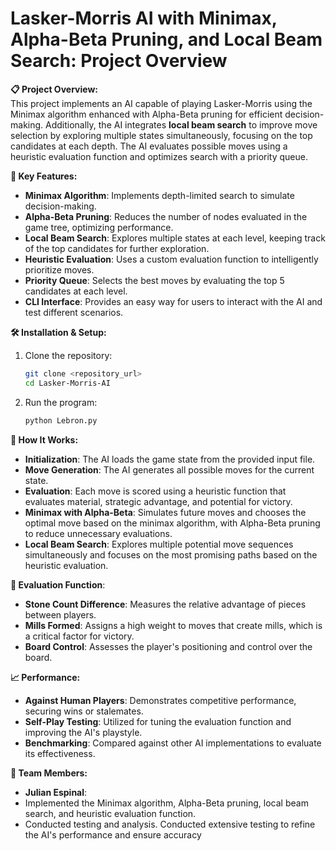 
# **Lasker-Morris AI with Minimax, Alpha-Beta Pruning, and Local Beam Search: Project Overview**

**📋 Project Overview:**  
This project implements an AI capable of playing Lasker-Morris using the Minimax algorithm enhanced with Alpha-Beta pruning for efficient decision-making. Additionally, the AI integrates **local beam search** to improve move selection by exploring multiple states simultaneously, focusing on the top candidates at each depth. The AI evaluates possible moves using a heuristic evaluation function and optimizes search with a priority queue.

**🚀 Key Features:**
- **Minimax Algorithm**: Implements depth-limited search to simulate decision-making.
- **Alpha-Beta Pruning**: Reduces the number of nodes evaluated in the game tree, optimizing performance.
- **Local Beam Search**: Explores multiple states at each level, keeping track of the top candidates for further exploration.
- **Heuristic Evaluation**: Uses a custom evaluation function to intelligently prioritize moves.
- **Priority Queue**: Selects the best moves by evaluating the top 5 candidates at each level.
- **CLI Interface**: Provides an easy way for users to interact with the AI and test different scenarios.

**🛠️ Installation & Setup:**  
1. Clone the repository:
   ```bash
   git clone <repository_url>
   cd Lasker-Morris-AI
   ```
2. Run the program:
   ```bash
   python Lebron.py 
   ```

**🧠 How It Works:**
- **Initialization**: The AI loads the game state from the provided input file.
- **Move Generation**: The AI generates all possible moves for the current state.
- **Evaluation**: Each move is scored using a heuristic function that evaluates material, strategic advantage, and potential for victory.
- **Minimax with Alpha-Beta**: Simulates future moves and chooses the optimal move based on the minimax algorithm, with Alpha-Beta pruning to reduce unnecessary evaluations.
- **Local Beam Search**: Explores multiple potential move sequences simultaneously and focuses on the most promising paths based on the heuristic evaluation.

**🧮 Evaluation Function**:  
- **Stone Count Difference**: Measures the relative advantage of pieces between players.
- **Mills Formed**: Assigns a high weight to moves that create mills, which is a critical factor for victory.
- **Board Control**: Assesses the player's positioning and control over the board.

**📈 Performance:**
- **Against Human Players**: Demonstrates competitive performance, securing wins or stalemates.
- **Self-Play Testing**: Utilized for tuning the evaluation function and improving the AI's playstyle.
- **Benchmarking**: Compared against other AI implementations to evaluate its effectiveness.

**👥 Team Members:**
- **Julian Espinal**:
- Implemented the Minimax algorithm, Alpha-Beta pruning, local beam search, and heuristic evaluation function.
- Conducted testing and analysis. Conducted extensive testing to refine the AI's performance and ensure accuracy

